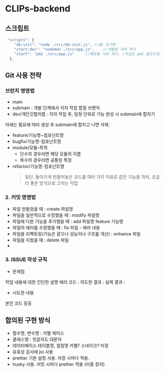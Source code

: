 # CLIPs-backend

## 스크립트

```javascript
 "scripts": {
    "db:init": "node ./src/db-init.js", //db 초기화
    "start:dev": "nodemon ./src/app.js",    //개발용 서버 켜기
    "start": "pm2 ./src/app.js"     //배포용 서버 켜기. (지금은 pm2 없으므로 안먹힘)
  },
```

## Git 사용 전략

### 브런치 명명법

- main
- submain : 개발 단계에서 각자 작업 합칠 브랜치
- dev/개인깃헙이름 : 각자 작업 후, 일정 단위로 기능 완성 시 submain에 합치기

아래는 필요에 따라 생성 후 submain에 합치고 나면 삭제.

- feature/기능명~컴포넌트명
- bugfix/기능명-컴포넌트명
- module/모듈-목적
  - 단수의 경우라면 해당 모듈의 이름
  - 복수의 경우라면 공통된 특징
- refactor/기능명-컴포넌트명
  > 일단, 돌아가게 만들어놓은 코드를 여러 가지 이유로 같은 기능을 하되, 조금 더 좋은 방식으로 고치는 작업

### 2. 커밋 명명법

- 파일 만들었을 때 : create 파일명
- 파일을 일반적으로 수정했을 때 : modify 파일명
- 파일에 다른 기능을 추가했을 때 : add 파일명 feature 기능명
- 파일의 에러를 수정했을 때 : fix 파일 - 에러 내용
- 파일을 리팩토링(기능은 같으나 성능이나 구조를 개선) : enhance 파일
- 파일을 지웠을 때 : delete 파일
-

### 3. ISSUE 작성 규칙

- 문제점

작업 내용에 대한 간단한 설명
에러 코드 :
의도한 결과 :
실제 결과 :

- 시도한 내용

본인 코드 등등

## 합의된 구현 방식
- 함수명, 변수명 : 카멜 케이스
- 클래스명 : 첫글자도 대문자
- 데이터베이스 테이블명, 컬럼명 카멜? 스네이크? 미정
- 유효성 검사에 joi 사용
- prettier 기본 설정 사용. 저장 시마다 적용.
- husky 사용. 커밋 시마다 prettier 적용 (이중 장치)
